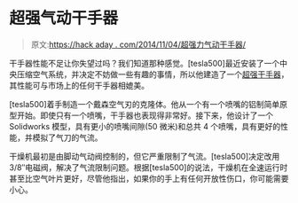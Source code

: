 # 超强气动干手器

> 原文:[https://hack aday . com/2014/11/04/超强力气动干手器/](https://hackaday.com/2014/11/04/ultra-powerful-pneumatic-hand-dryer/)

干手器性能不足让你失望过吗？我们知道那种感觉。[tesla500]最近安装了一个中央压缩空气系统，并决定不妨做一些有趣的事情，所以他建造了一个[超强干手器](http://omeganaught.com/2014/07/pneumatic-hand-dryer/)，其性能可与市场上的任何干手器相媲美。

[tesla500]着手制造一个戴森空气刃的克隆体。他从一个有一个喷嘴的铝制简单原型开始。即使只有一个喷嘴，干手器也表现得非常好。接下来，他设计了一个 Solidworks 模型，具有更小的喷嘴间隙(50 微米)和总共 4 个喷嘴，具有更好的性能，并模拟了气刀的气流。

干燥机最初是由脚动气动阀控制的，但它严重限制了气流。[tesla500]决定改用 3/8″电磁阀，解决了气流限制问题。根据[tesla500]的说法，干燥机在全速运行时甚至比空气叶片更好，尽管他指出，如果你的手上有任何开放性伤口，你可能需要小心。